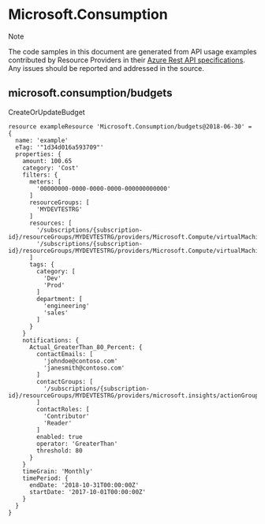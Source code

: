 # Microsoft.Consumption
  
> [!NOTE]
> The code samples in this document are generated from API usage examples contributed by Resource Providers in their [Azure Rest API specifications](https://github.com/Azure/azure-rest-api-specs). Any issues should be reported and addressed in the source.


## microsoft.consumption/budgets

CreateOrUpdateBudget
```bicep
resource exampleResource 'Microsoft.Consumption/budgets@2018-06-30' = {
  name: 'example'
  eTag: '"1d34d016a593709"'
  properties: {
    amount: 100.65
    category: 'Cost'
    filters: {
      meters: [
        '00000000-0000-0000-0000-000000000000'
      ]
      resourceGroups: [
        'MYDEVTESTRG'
      ]
      resources: [
        '/subscriptions/{subscription-id}/resourceGroups/MYDEVTESTRG/providers/Microsoft.Compute/virtualMachines/MYVM2'
        '/subscriptions/{subscription-id}/resourceGroups/MYDEVTESTRG/providers/Microsoft.Compute/virtualMachines/platformcloudplatformGeneric1'
      ]
      tags: {
        category: [
          'Dev'
          'Prod'
        ]
        department: [
          'engineering'
          'sales'
        ]
      }
    }
    notifications: {
      Actual_GreaterThan_80_Percent: {
        contactEmails: [
          'johndoe@contoso.com'
          'janesmith@contoso.com'
        ]
        contactGroups: [
          '/subscriptions/{subscription-id}/resourceGroups/MYDEVTESTRG/providers/microsoft.insights/actionGroups/SampleActionGroup'
        ]
        contactRoles: [
          'Contributor'
          'Reader'
        ]
        enabled: true
        operator: 'GreaterThan'
        threshold: 80
      }
    }
    timeGrain: 'Monthly'
    timePeriod: {
      endDate: '2018-10-31T00:00:00Z'
      startDate: '2017-10-01T00:00:00Z'
    }
  }
}
```
